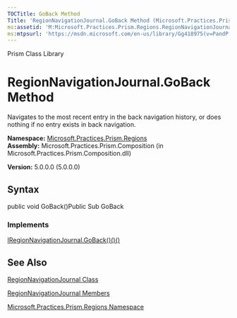 ```yaml
---
TOCTitle: GoBack Method
Title: 'RegionNavigationJournal.GoBack Method (Microsoft.Practices.Prism.Regions)'
ms:assetid: 'M:Microsoft.Practices.Prism.Regions.RegionNavigationJournal.GoBack'
ms:mtpsurl: 'https://msdn.microsoft.com/en-us/library/Gg418975(v=PandP.50)'
---
```


Prism Class Library

RegionNavigationJournal.GoBack Method
=========================================

Navigates to the most recent entry in the back navigation history, or does nothing if no entry exists in back navigation.

**Namespace:** [Microsoft.Practices.Prism.Regions](https://msdn.microsoft.com/n:microsoft.practices.prism.regions)
**Assembly:** Microsoft.Practices.Prism.Composition (in Microsoft.Practices.Prism.Composition.dll)

**Version:** 5.0.0.0 (5.0.0.0)

## Syntax


public void GoBack()Public Sub GoBack
### Implements

[IRegionNavigationJournal.GoBack()()()](https://msdn.microsoft.com/m:microsoft.practices.prism.regions.iregionnavigationjournal.goback)

See Also
--------


[RegionNavigationJournal Class](https://msdn.microsoft.com/t:microsoft.practices.prism.regions.regionnavigationjournal)

[RegionNavigationJournal Members](https://msdn.microsoft.com/allmembers.t:microsoft.practices.prism.regions.regionnavigationjournal)

[Microsoft.Practices.Prism.Regions Namespace](https://msdn.microsoft.com/n:microsoft.practices.prism.regions)
